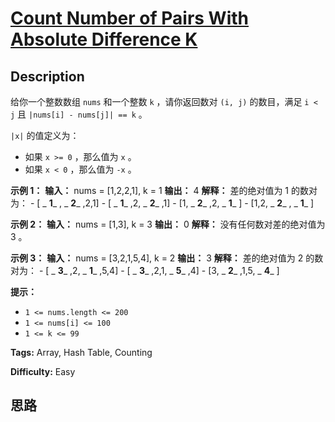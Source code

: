 # [Count Number of Pairs With Absolute Difference K][title]

## Description

给你一个整数数组 `nums` 和一个整数 `k` ，请你返回数对 `(i, j)` 的数目，满足 `i < j` 且 `|nums[i] -
nums[j]| == k` 。

`|x|` 的值定义为：

  * 如果 `x >= 0` ，那么值为 `x` 。
  * 如果 `x < 0` ，那么值为 `-x` 。



**示例 1：**
            **输入：** nums = [1,2,2,1], k = 1    **输出：** 4    **解释：** 差的绝对值为 1 的数对为：    - [ _ **1**_ , _ **2**_ ,2,1]    - [ _ **1**_ ,2, _ **2**_ ,1]    - [1, _ **2**_ ,2, _ **1**_ ]    - [1,2, _ **2**_ , _ **1**_ ]    

**示例 2：**
            **输入：** nums = [1,3], k = 3    **输出：** 0    **解释：** 没有任何数对差的绝对值为 3 。    

**示例 3：**
            **输入：** nums = [3,2,1,5,4], k = 2    **输出：** 3    **解释：** 差的绝对值为 2 的数对为：    - [ _ **3**_ ,2, _ **1**_ ,5,4]    - [ _ **3**_ ,2,1, _ **5**_ ,4]    - [3, _ **2**_ ,1,5, _ **4**_ ]    



**提示：**

  * `1 <= nums.length <= 200`
  * `1 <= nums[i] <= 100`
  * `1 <= k <= 99`


**Tags:** Array, Hash Table, Counting

**Difficulty:** Easy

## 思路

[title]: https://leetcode-cn.com/problems/count-number-of-pairs-with-absolute-difference-k

